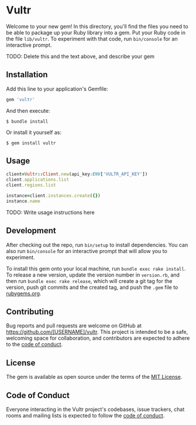 # Vultr

Welcome to your new gem! In this directory, you'll find the files you need to be able to package up your Ruby library into a gem. Put your Ruby code in the file `lib/vultr`. To experiment with that code, run `bin/console` for an interactive prompt.

TODO: Delete this and the text above, and describe your gem

## Installation

Add this line to your application's Gemfile:

```ruby
gem 'vultr'
```

And then execute:

    $ bundle install

Or install it yourself as:

    $ gem install vultr

## Usage

```ruby
client=Vultr::Client.new(api_key:ENV['VULTR_API_KEY'])
client.applications.list
client.regions.list

instance=client.instances.create({})
instance.name
```

TODO: Write usage instructions here

## Development

After checking out the repo, run `bin/setup` to install dependencies. You can also run `bin/console` for an interactive prompt that will allow you to experiment.

To install this gem onto your local machine, run `bundle exec rake install`. To release a new version, update the version number in `version.rb`, and then run `bundle exec rake release`, which will create a git tag for the version, push git commits and the created tag, and push the `.gem` file to [rubygems.org](https://rubygems.org).

## Contributing

Bug reports and pull requests are welcome on GitHub at https://github.com/[USERNAME]/vultr. This project is intended to be a safe, welcoming space for collaboration, and contributors are expected to adhere to the [code of conduct](https://github.com/[USERNAME]/vultr/blob/master/CODE_OF_CONDUCT.md).

## License

The gem is available as open source under the terms of the [MIT License](https://opensource.org/licenses/MIT).

## Code of Conduct

Everyone interacting in the Vultr project's codebases, issue trackers, chat rooms and mailing lists is expected to follow the [code of conduct](https://github.com/[USERNAME]/vultr/blob/master/CODE_OF_CONDUCT.md).
